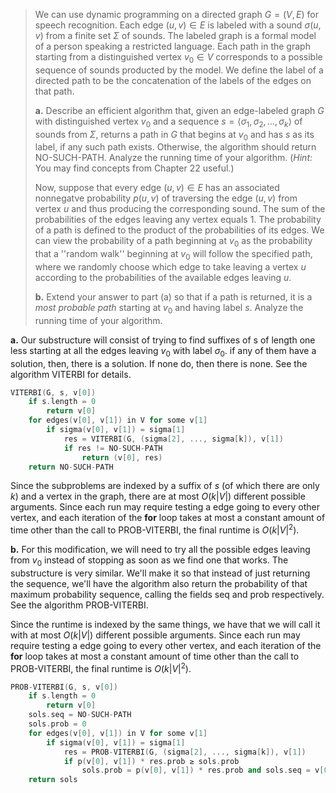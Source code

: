 > We can use dynamic programming on a directed graph $G = (V, E)$ for speech recognition. Each edge $(u, v) \in E$ is labeled with a sound $\sigma(u, v)$ from a finite set $\Sigma$ of sounds. The labeled graph is a formal model of a person speaking a restricted language. Each path in the graph starting from a distinguished vertex $v_0 \in V$ corresponds to a possible sequence of sounds producted by the model. We define the label of a directed path to be the concatenation of the labels of the edges on that path.
>
> **a.** Describe an efficient algorithm that, given an edge-labeled graph $G$ with distinguished vertex $v_0$ and a sequence $s = \langle \sigma_1, \sigma_2, \ldots, \sigma_k \rangle$ of sounds from $\Sigma$, returns a path in $G$ that begins at $v_0$ and has $s$ as its label, if any such path exists. Otherwise, the algorithm should return $\text{NO-SUCH-PATH}$. Analyze the running time of your algorithm. ($\textit{Hint:}$ You may find concepts from Chapter 22 useful.)
>
> Now, suppose that every edge $(u, v) \in E$ has an associated nonnegatve probability $p(u, v)$ of traversing the edge $(u, v)$ from vertex $u$ and thus producing the corresponding sound. The sum of the probabilities of the edges leaving any vertex equals $1$. The probability of a path is defined to the product of the probabilities of its edges. We can view the probability of a path beginning at $v_0$ as the probability that a ''random walk'' beginning at $v_0$ will follow the specified path, where we randomly choose which edge to take leaving a vertex $u$ according to the probabilities of the available edges leaving $u$.
>
> **b.** Extend your answer to part (a) so that if a path is returned, it is a *most probable path* starting at $v_0$ and having label $s$. Analyze the running time of your algorithm.

**a.** Our substructure will consist of trying to find suffixes of s of length one less starting at all the edges leaving $v_0$ with label $\sigma_0$. if any of them have a solution, then, there is a solution. If none do, then there is none. See the algorithm $\text{VITERBI}$ for details.

```cpp
VITERBI(G, s, v[0])
    if s.length = 0
        return v[0]
    for edges(v[0], v[1]) in V for some v[1]
        if sigma(v[0], v[1]) = sigma[1]
            res = VITERBI(G, (sigma[2], ..., sigma[k]), v[1])
            if res != NO-SUCH-PATH
                return (v[0], res)
    return NO-SUCH-PATH
```

Since the subproblems are indexed by a suffix of $s$ (of which there are only $k$) and a vertex in the graph, there are at most $O(k|V|)$ different possible arguments. Since each run may require testing a edge going to every other vertex, and each iteration of the **for** loop takes at most a constant amount of time other than the call to $\text{PROB-VITERBI}$, the final runtime is $O(k|V|^2)$.

**b.** For this modification, we will need to try all the possible edges leaving from $v_0$ instead of stopping as soon as we find one that works. The substructure is very similar. We'll make it so that instead of just returning the sequence, we'll have the algorithm also return the probability of that maximum probability sequence, calling the fields seq and prob respectively. See the algorithm $\text{PROB-VITERBI}$.

Since the runtime is indexed by the same things, we have that we will call it with at most $O(k|V|)$ different possible arguments. Since each run may require testing a edge going to every other vertex, and each iteration of the **for** loop takes at most a constant amount of time other than the call to $\text{PROB-VITERBI}$, the final runtime is $O(k|V|^2)$.

```cpp
PROB-VITERBI(G, s, v[0])
    if s.length = 0
        return v[0]
    sols.seq = NO-SUCH-PATH
    sols.prob = 0
    for edges(v[0], v[1]) in V for some v[1]
        if sigma(v[0], v[1]) = sigma[1]
            res = PROB-VITERBI(G, (sigma[2], ..., sigma[k]), v[1])
            if p(v[0], v[1]) * res.prob ≥ sols.prob
                sols.prob = p(v[0], v[1]) * res.prob and sols.seq = v[0], res.seq
    return sols
```
